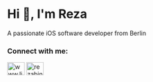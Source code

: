 # Hi 👋, I'm Reza

A passionate iOS software developer from Berlin


<h3 align="left">Connect with me:</h3>
<p align="left">
<a href="https://www.linkedin.com/in/reza-bina" target="blank"><img align="center" src="https://raw.githubusercontent.com/rahuldkjain/github-profile-readme-generator/master/src/images/icons/Social/linked-in-alt.svg" alt="www.linkedin.com/in/reza-bina" height="30" width="40" /></a>
<a href="https://instagram.com/rezabina86" target="blank"><img align="center" src="https://raw.githubusercontent.com/rahuldkjain/github-profile-readme-generator/master/src/images/icons/Social/instagram.svg" alt="rezabina86" height="30" width="40" /></a>
</p>


